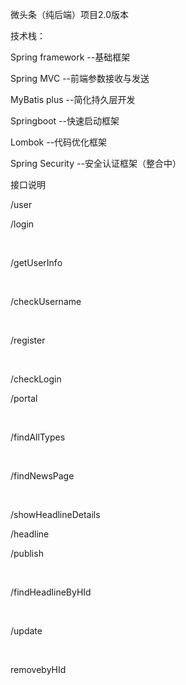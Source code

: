 微头条（纯后端）项目2.0版本
<p>技术栈：</p>
<p>Spring framework --基础框架</p>
<p>Spring MVC       --前端参数接收与发送</p>
<p>MyBatis plus     --简化持久层开发</p>
<p>Springboot       --快速启动框架</p>
<p>Lombok           --代码优化框架</p>
<p>Spring Security  --安全认证框架（整合中）</p>
<p>接口说明</p>
<p>/user
&nbsp;&nbsp;<p>/login</p>
&nbsp;&nbsp;<p>/getUserInfo</p>
&nbsp;&nbsp;<p>/checkUsername</p>
&nbsp;&nbsp;<p>/register</p>
&nbsp;&nbsp;<p>/checkLogin</p>
</p>
<p>/portal<p>
&nbsp;&nbsp;<p>/findAllTypes</p>
&nbsp;&nbsp;<p>/findNewsPage</p>
&nbsp;&nbsp;<p>/showHeadlineDetails</p>
</p>
<p>/headline
&nbsp;&nbsp;<p>/publish</p>
&nbsp;&nbsp;<p>/findHeadlineByHId</p>
&nbsp;&nbsp;<p>/update</p>
&nbsp;&nbsp;<p>removebyHId</p>
</p> 
